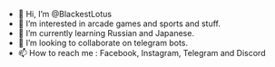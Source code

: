- 👋 Hi, I’m @BlackestLotus
- 👀 I’m interested in arcade games and sports and stuff.
- 🌱 I’m currently learning Russian and Japanese.
- 💞️ I’m looking to collaborate on telegram bots.
- 📫 How to reach me : Facebook, Instagram, Telegram and Discord

<!---
BlackestLotus/BlackestLotus is a ✨ special ✨ repository because its `README.md` (this file) appears on your GitHub profile.
You can click the Preview link to take a look at your changes.
--->
